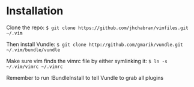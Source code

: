 Installation
============

Clone the repo:
`$ git clone https://github.com/jhchabran/vimfiles.git ~/.vim`

Then install Vundle:
`$ git clone http://github.com/gmarik/vundle.git ~/.vim/bundle/vundle`

Make sure vim finds the vimrc file by either symlinking it:
`$ ln -s ~/.vim/vimrc ~/.vimrc`

Remember to run :BundleInstall to tell Vundle to grab all plugins
